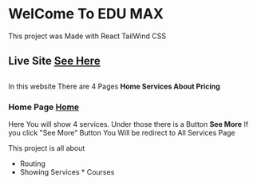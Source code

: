 # WelCome To EDU MAX

This project was Made with React TailWind CSS

## Live Site [See Here](https://edu-max.netlify.app/)

##

In this website There are 4 Pages **Home Services About Pricing**

### Home Page [Home](https://edu-max.netlify.app/)

Here You will show 4 services. Under those there is a Button **See More**
If you click "See More" Button You Will be redirect to All Services Page

This project is all about

-   Routing
-   Showing Services \* Courses
